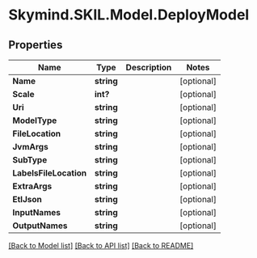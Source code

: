 # Skymind.SKIL.Model.DeployModel
## Properties

Name | Type | Description | Notes
------------ | ------------- | ------------- | -------------
**Name** | **string** |  | [optional] 
**Scale** | **int?** |  | [optional] 
**Uri** | **string** |  | [optional] 
**ModelType** | **string** |  | [optional] 
**FileLocation** | **string** |  | [optional] 
**JvmArgs** | **string** |  | [optional] 
**SubType** | **string** |  | [optional] 
**LabelsFileLocation** | **string** |  | [optional] 
**ExtraArgs** | **string** |  | [optional] 
**EtlJson** | **string** |  | [optional] 
**InputNames** | **string** |  | [optional] 
**OutputNames** | **string** |  | [optional] 

[[Back to Model list]](../README.md#documentation-for-models) [[Back to API list]](../README.md#documentation-for-api-endpoints) [[Back to README]](../README.md)

